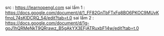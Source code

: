 src : https://learnopengl.com
sai lầm 1 : https://docs.google.com/document/d/1_FF82GnTbFTxFq8BO6PKOC9MUvKfmoL74sKIDCRQ_54/edit?tab=t.0
sai lầm 2 : https://docs.google.com/document/d/1g-goJ1hQRMeNkT9QRrawz_B5gAkYX3EFjATRuxbF14w/edit?tab=t.0
